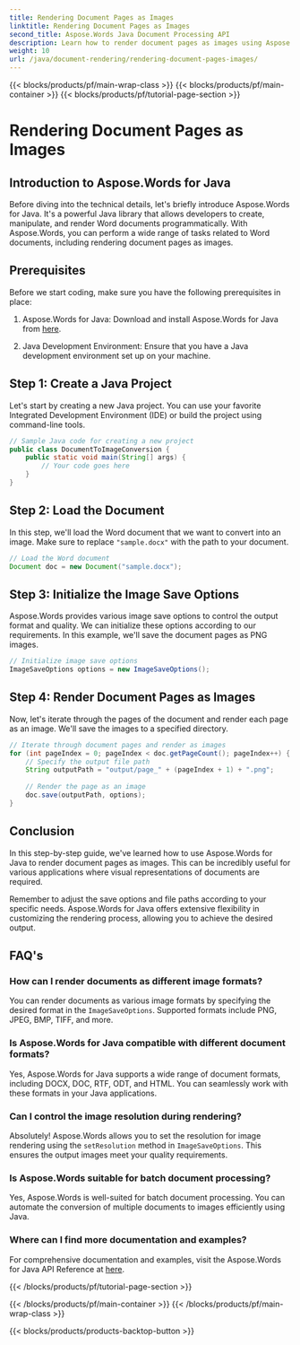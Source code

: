 ```yaml
---
title: Rendering Document Pages as Images
linktitle: Rendering Document Pages as Images
second_title: Aspose.Words Java Document Processing API
description: Learn how to render document pages as images using Aspose.Words for Java. Step-by-step guide with code examples for efficient document conversion.
weight: 10
url: /java/document-rendering/rendering-document-pages-images/
---
```


{{< blocks/products/pf/main-wrap-class >}}
{{< blocks/products/pf/main-container >}}
{{< blocks/products/pf/tutorial-page-section >}}

# Rendering Document Pages as Images


## Introduction to Aspose.Words for Java

Before diving into the technical details, let's briefly introduce Aspose.Words for Java. It's a powerful Java library that allows developers to create, manipulate, and render Word documents programmatically. With Aspose.Words, you can perform a wide range of tasks related to Word documents, including rendering document pages as images.

## Prerequisites

Before we start coding, make sure you have the following prerequisites in place:

1. Aspose.Words for Java: Download and install Aspose.Words for Java from [here](https://releases.aspose.com/words/java/).

2. Java Development Environment: Ensure that you have a Java development environment set up on your machine.

## Step 1: Create a Java Project

Let's start by creating a new Java project. You can use your favorite Integrated Development Environment (IDE) or build the project using command-line tools.

```java
// Sample Java code for creating a new project
public class DocumentToImageConversion {
    public static void main(String[] args) {
        // Your code goes here
    }
}
```

## Step 2: Load the Document

In this step, we'll load the Word document that we want to convert into an image. Make sure to replace `"sample.docx"` with the path to your document.

```java
// Load the Word document
Document doc = new Document("sample.docx");
```

## Step 3: Initialize the Image Save Options

Aspose.Words provides various image save options to control the output format and quality. We can initialize these options according to our requirements. In this example, we'll save the document pages as PNG images.

```java
// Initialize image save options
ImageSaveOptions options = new ImageSaveOptions();
```

## Step 4: Render Document Pages as Images

Now, let's iterate through the pages of the document and render each page as an image. We'll save the images to a specified directory.

```java
// Iterate through document pages and render as images
for (int pageIndex = 0; pageIndex < doc.getPageCount(); pageIndex++) {
    // Specify the output file path
    String outputPath = "output/page_" + (pageIndex + 1) + ".png";
    
    // Render the page as an image
    doc.save(outputPath, options);
}
```

## Conclusion

In this step-by-step guide, we've learned how to use Aspose.Words for Java to render document pages as images. This can be incredibly useful for various applications where visual representations of documents are required.

Remember to adjust the save options and file paths according to your specific needs. Aspose.Words for Java offers extensive flexibility in customizing the rendering process, allowing you to achieve the desired output.

## FAQ's

### How can I render documents as different image formats?

You can render documents as various image formats by specifying the desired format in the `ImageSaveOptions`. Supported formats include PNG, JPEG, BMP, TIFF, and more.

### Is Aspose.Words for Java compatible with different document formats?

Yes, Aspose.Words for Java supports a wide range of document formats, including DOCX, DOC, RTF, ODT, and HTML. You can seamlessly work with these formats in your Java applications.

### Can I control the image resolution during rendering?

Absolutely! Aspose.Words allows you to set the resolution for image rendering using the `setResolution` method in `ImageSaveOptions`. This ensures the output images meet your quality requirements.

### Is Aspose.Words suitable for batch document processing?

Yes, Aspose.Words is well-suited for batch document processing. You can automate the conversion of multiple documents to images efficiently using Java.

### Where can I find more documentation and examples?

For comprehensive documentation and examples, visit the Aspose.Words for Java API Reference at [here](https://reference.aspose.com/words/java/).

{{< /blocks/products/pf/tutorial-page-section >}}

{{< /blocks/products/pf/main-container >}}
{{< /blocks/products/pf/main-wrap-class >}}

{{< blocks/products/products-backtop-button >}}
